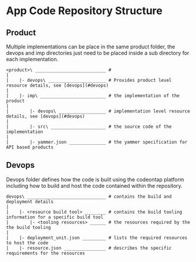 # App Code Repository Structure

## Product

Multiple implementations can be place in the same product folder, the devops and imp directories just need to be placed inside a sub directory for each implementation.

````
<product>\ ___________________________ #
|
|    |- devops\ ______________________ # Provides product level resource details, see [devops](#devops)
|
|    |- imp\ _________________________ # the implementation of the product
|
|        |- devops\ __________________ # implementation level resource details, see [devops](#devops)
|
|        |- src\ _____________________ # the source code of the implementation
|
|        |- yammer.json ______________ # the yammer specification for API based products
````

## Devops

Devops folder defines how the code is built using the codeontap platform including how to build and host the code contained within the repository.

````
devops\ ______________________________ # contains the build and deployment details
|
|    |- <resource build tool> ________ # contains the build tooling information for a specific build tool
|        |- <tooling resources> ______ # the resources required by the the build tooling
|
|    |- deployment_unit.json _________ # lists the required resources to host the code
|    |- resource.json ________________ # describes the specific requirements for the resources
````